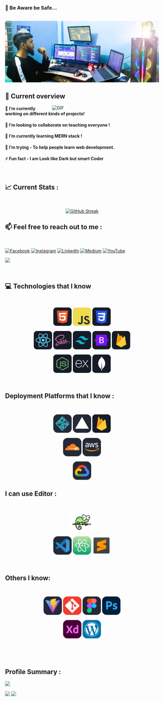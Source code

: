 <h3>👯 Be Aware be Safe...
</h3>
  
<br/>
<img  alt="jpg" src="https://raw.githubusercontent.com/jonycmtt/jonycmtt/main/cover.jpg"?raw=true width="1000" height="auto" />
        
     
</br>

## 👀 Current overview

<img align="right" alt="GIF" src="https://github.com/arsentieva/arsentieva/blob/main/coder.gif?raw=true" width="350" height="" />

#### 🔭 I’m currently working on different kinds of projects!

#### 🌱 I’m looking to collaborate on teaching everyone !

#### 👯 I’m currently learning MERN stack !

#### 🤔 I’m trying - To help people learn web development.

#### ⚡ Fun fact - I am Look like Dark but smart Coder

<br>

## 📈 Current Stats :

<br />
<p align="center">
  <a href="https://git.io/streak-stats"><img src="https://github-readme-streak-stats.herokuapp.com?user=jonycmtt&theme=whatsapp-dark2&hide_border=true&card_width=494" alt="GitHub Streak" /></a>
</p>

<!-- reach me out  -->

## 📫 Feel free to reach out to me :

<br />

[![Facebook](https://img.shields.io/badge/Facebook-%231877F2.svg?logo=Facebook&logoColor=white)](https://facebook.com/jonycmt) [![Instagram](https://img.shields.io/badge/Instagram-%23E4405F.svg?logo=Instagram&logoColor=white)](https://instagram.com/jonycmt) [![LinkedIn](https://img.shields.io/badge/LinkedIn-%230077B5.svg?logo=linkedin&logoColor=white)](https://linkedin.com/in/salman-rahaman) [![Medium](https://img.shields.io/badge/Medium-12100E?logo=medium&logoColor=white)](https://medium.com/@jonyislamcmt) [![YouTube](https://img.shields.io/badge/YouTube-%23FF0000.svg?logo=YouTube&logoColor=white)](https://youtube.com/@jonycmt)

<!-- <div style="font-size:23px;font-weight:bold;">
Gmail:
<span style="font-size:20px;">  salmanrahaman8844@gmail.com</span>

</div> -->

[![](https://visitcount.itsvg.in/api?id=jonycmtt&icon=0&color=6)](https://visitcount.itsvg.in)

<br />

<!-- technology -->

## 💻 Technologies that I know

<br>
<p align="center">
  <!-- <h2>Language :</h2> -->
<img src="https://raw.githubusercontent.com/jonycmtt/jonycmtt/main/images/icons/HTML.png"/>
<img src="https://raw.githubusercontent.com/jonycmtt/jonycmtt/main/images/icons/JavaScript.png"/>
<img src="https://raw.githubusercontent.com/jonycmtt/jonycmtt/main/images/icons/css.png"/>
</p>

<p align="center">
<img src="https://raw.githubusercontent.com/jonycmtt/jonycmtt/main/images/icons/react.png"/>
<img src="https://raw.githubusercontent.com/jonycmtt/jonycmtt/main/images/icons/sass.png"/>
<img src="https://raw.githubusercontent.com/jonycmtt/jonycmtt/main/images/icons/tailwind.png"/>
<img src="https://raw.githubusercontent.com/jonycmtt/jonycmtt/main/images/icons/Bootsrap.png"/>
<img src="https://raw.githubusercontent.com/jonycmtt/jonycmtt/main/images/icons/firebase.png"/>
</p>
<p align="center">
<img src="https://raw.githubusercontent.com/jonycmtt/jonycmtt/main/images/icons/node.png"/>
<img src="https://raw.githubusercontent.com/jonycmtt/jonycmtt/main/images/icons/express.png"/>
<img src="https://raw.githubusercontent.com/jonycmtt/jonycmtt/main/images/icons/mongo.png"/>
</p><br/>

## Deployment Platforms that I know :

<br>

<p align="center">
<img width="60" src="https://raw.githubusercontent.com/jonycmtt/jonycmtt/22ba55d9731973e8a8ccaf830a62d724aaa11c95/images/icons/Netlify-Dark.svg"/>
<img width="60" src="https://raw.githubusercontent.com/jonycmtt/jonycmtt/22ba55d9731973e8a8ccaf830a62d724aaa11c95/images/icons/Vercel-Dark.svg"/>
<img width="60" src="https://raw.githubusercontent.com/jonycmtt/jonycmtt/main/images/icons/firebase.png"/>
</p>

<p align="center">
<img width="60" src="https://raw.githubusercontent.com/tandpfun/skill-icons/59059d9d1a2c092696dc66e00931cc1181a4ce1f/icons/Cloudflare-Dark.svg"/>
<img width="60" src="https://raw.githubusercontent.com/tandpfun/skill-icons/59059d9d1a2c092696dc66e00931cc1181a4ce1f/icons/AWS-Dark.svg"/>

</p>
<p align="center">
<img width="60" src="https://raw.githubusercontent.com/tandpfun/skill-icons/59059d9d1a2c092696dc66e00931cc1181a4ce1f/icons/GCP-Dark.svg"/>

</p>

## I can use Editor :

<br>
<p align="center">
<img width="80" style="border : 1px solid #fff; border-radius: 10px" src="https://raw.githubusercontent.com/jonycmtt/jonycmtt/main/images/icons/Notepad%2B%2B_logo.png"/>

</p>
<p align="center">
<img width="60" src="https://raw.githubusercontent.com/tandpfun/skill-icons/59059d9d1a2c092696dc66e00931cc1181a4ce1f/icons/VSCode-Dark.svg"/>
<img width="60" src="https://raw.githubusercontent.com/tandpfun/skill-icons/59059d9d1a2c092696dc66e00931cc1181a4ce1f/icons/Atom.svg"/>
<img width="60" src="https://raw.githubusercontent.com/jonycmtt/jonycmtt/main/images/icons/pngegg.png"/>

</p>

<br>

## Others I know:

<br>

<p align="center">
<img width="60" src="https://raw.githubusercontent.com/tandpfun/skill-icons/59059d9d1a2c092696dc66e00931cc1181a4ce1f/icons/Vite-Dark.svg"/>
<img width="60" src="https://raw.githubusercontent.com/tandpfun/skill-icons/59059d9d1a2c092696dc66e00931cc1181a4ce1f/icons/Git.svg"/>
<img width="60" src="https://raw.githubusercontent.com/tandpfun/skill-icons/59059d9d1a2c092696dc66e00931cc1181a4ce1f/icons/Figma-Dark.svg"/>
<img width="60" src="https://raw.githubusercontent.com/tandpfun/skill-icons/59059d9d1a2c092696dc66e00931cc1181a4ce1f/icons/Photoshop.svg"/>

</p>
<p align="center">
<img width="60" src="https://raw.githubusercontent.com/tandpfun/skill-icons/59059d9d1a2c092696dc66e00931cc1181a4ce1f/icons/XD.svg"/>
<img width="60" src="https://raw.githubusercontent.com/tandpfun/skill-icons/59059d9d1a2c092696dc66e00931cc1181a4ce1f/icons/Wordpress.svg"/>
</p>

<br>
<br>
<br>

## Profile Summary :

<p align="center" style="width: 100%">

![](http://github-profile-summary-cards.vercel.app/api/cards/profile-details?username=jonycmtt&theme=gruvbox)

![](http://github-profile-summary-cards.vercel.app/api/cards/repos-per-language?username=jonycmtt&theme=gruvbox)
![](http://github-profile-summary-cards.vercel.app/api/cards/stats?username=jonycmtt&theme=maroongold)

</p>
